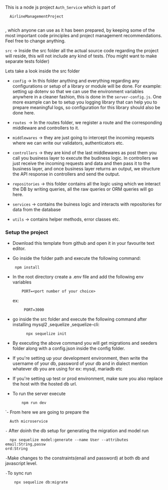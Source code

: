 This is a node js project `Auth_Service` which is part of
```
  AirlineManagementProject
  
```
, which anyone can use as it has been prepared, by keeping some of the most important code principles and project management recommendations. Feel free to change anything.

`src` -> Inside the src folder all the actual source code regarding the project will reside, this will not include any kind of tests. (You might want to make separate tests folder)

Lets take a look inside the src folder

 - `config` -> In this folder anything and everything regarding any configurations or setup of a library or module will be done. For example: setting up dotenv so that we can use the environment variables anywhere in a cleaner fashion, this is done in the `server-config.js`. One more example can be to setup you logging library that can help you to prepare meaningful logs, so configuration for this library should also be done here.

 - `routes `-> In the routes folder, we register a route and the corresponding middleware and controllers to it.

 - `middlewares` -> they are just going to intercept the incoming requests where we can write our validators, authenticators etc.

 - `controllers` -> they are kind of the last middlewares as post them you call you business layer to execute the budiness logic. In controllers we just receive the incoming requests and data and then pass it to the business layer, and once business layer returns an output, we structure the API response in controllers and send the output.

 - `repositories` -> this folder contains all the logic using which we interact the DB by writing queries, all the raw queries or ORM queries will go here.

 - `services` -> contains the buiness logic and interacts with repositories for data from the database

 - `utils` -> contains helper methods, error classes etc.

### Setup the project
 - Download this template from github and open it in your favourite text editor.
 - Go inside the folder path and execute the following command:
    ```
     npm install
    ```
 - In the root directory create a .env file and add the following env variables
    ```
        PORT=<port number of your choice>
    ```
   ex:
   ```
        PORT=3000
   ```
 - go inside the src folder and execute the following command after installing mysql2 ,sequelize ,sequelize-cli:

   ```
         npx sequelize init
   ```
 - By executing the above command you will get migrations and seeders folder along with a config.json inside the config folder.

 - If you're setting up your development environment, then write the username of your db, password of your db and in dialect mention whatever db you are using for ex: mysql, mariadb etc

 - If you're setting up test or prod environment, make sure you also replace the host with the hosted db url.

 - To run the server execute

    ```
        npm run dev
    ```
`- From here we are going to prepare the 
```
  Auth microservice

```
`-` After doinh the db setup for generating the migration and model run 
```
  npx sequelize model:generate --name User --attributes email:String,passw
ord:String

```

`-`Make changes to  the constraints(enail and password) at both db and javascript level.

`-`To sync run
```
    npx sequelize db:migrate

```
